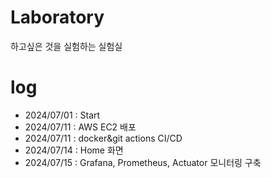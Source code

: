 # Laboratory

하고싶은 것을 실험하는 실험실

# log

- 2024/07/01 : Start
- 2024/07/11 : AWS EC2 배포
- 2024/07/11 : docker&git actions CI/CD
- 2024/07/14 : Home 화면
- 2024/07/15 : Grafana, Prometheus, Actuator 모니터링 구축
